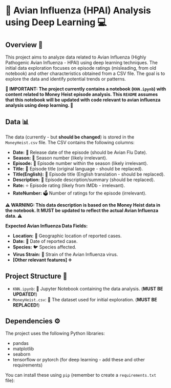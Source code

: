 # 🦠 Avian Influenza (HPAI) Analysis using Deep Learning 💻

## Overview 📜

This project aims to analyze data related to Avian Influenza (Highly Pathogenic Avian Influenza - HPAI) using deep learning techniques. The initial data exploration focuses on episode ratings (misleading, from old notebook) and other characteristics obtained from a CSV file. The goal is to explore the data and identify potential trends or patterns.

**🚨 IMPORTANT: The project currently contains a notebook (`KNN.ipynb`) with content related to Money Heist episode analysis. This `README` assumes that this notebook will be updated with code relevant to avian influenza analysis using deep learning. 🚨**

## Data 📊

The data (currently - but **should be changed**) is stored in the `MoneyHeist.csv` file. The CSV contains the following columns:

*   **Date:** 📅 Release date of the episode (should be Avian Flu Date).
*   **Season:** 🔢 Season number (likely irrelevant).
*   **Episode:** 🔢 Episode number within the season (likely irrelevant).
*   **Title:** 💬 Episode title (original language - should be replaced).
*   **Title(English):** 💬 Episode title (English translation - should be replaced).
*   **Description:** 📝 Episode description/summary (should be replaced).
*   **Rate:** ⭐ Episode rating (likely from IMDb - irrelevant).
*   **RateNumber:** 🗳️ Number of ratings for the episode (irrelevant).

**⚠️ WARNING: This data description is based on the Money Heist data in the notebook. It MUST be updated to reflect the actual Avian Influenza data. ⚠️**

**Expected Avian Influenza Data Fields:**

*   **Location:** 📍 Geographic location of reported cases.
*   **Date:** 📅 Date of reported case.
*   **Species:** 🐦 Species affected.
*   **Virus Strain:** 🧬 Strain of the Avian Influenza virus.
*   **[Other relevant features]** ➕

## Project Structure 📂

*   `KNN.ipynb`: 📓 Jupyter Notebook containing the data analysis. (**MUST BE UPDATED!**)
*   `MoneyHeist.csv`: 💾 The dataset used for initial exploration. (**MUST BE REPLACED!**)

## Dependencies ⚙️

The project uses the following Python libraries:

*   pandas
*   matplotlib
*   seaborn
*   tensorflow or pytorch (for deep learning - add these and other requirements)

You can install these using `pip` (remember to create a `requirements.txt` file):

